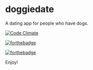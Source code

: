 # doggiedate
A dating app for people who have dogs.

[![Code Climate](https://codeclimate.com/github/blacktylera/doggiedate/badges/gpa.svg)](https://codeclimate.com/github/blacktylera/doggiedate)

[![forthebadge](http://forthebadge.com/images/badges/built-with-swag.svg)](http://forthebadge.com)

[![forthebadge](http://forthebadge.com/images/badges/certified-cousin-terio.svg)](http://forthebadge.com)


Enjoy!
